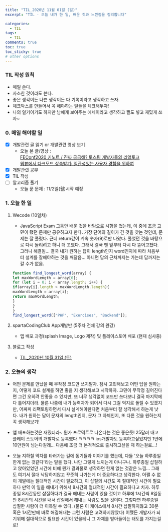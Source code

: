 ```yaml
---
title: "TIL_2020년 11월 01일 (일)"
excerpt: "TIL - 오늘 내가 한 일, 배운 것과 느낀점을 정리합니다"

categories:
  - TIL
tags:
  - TIL
comments: true
toc: true
toc_sticky: true
# other options
---
```


### TIL 작성 원칙

- 매일 쓴다.
- 사소한 것이라도 쓴다.
- 좋은 생각이든 나쁜 생각이든 다 기록이라고 생각하고 쓰자.
- 체크박스를 만들어서 꼭 해야하는 일들을 체크해두자!
- 나의 일기이기도 하지만 남에게 보여주는 에세이라고 생각하고 짤도 넣고 재밌게 쓰자~

### 0. 매일 해야할 일  
- [x] 개발관련 글 읽기 or 개발관련 영상 보기
    - 오늘 본 글/영상 :  
    [FEConf2020 키노트 / 진짜 궁금해? 토스팀 개발자들의 리얼토크](https://youtu.be/oGCAXw8niDc)  
    [웹뷰에서 다크모드 상속받기: 일관성있는 사용자 경험을 위하여](https://youtu.be/ElsZ-v4Ow08)  
- [x] 개발관련 공부
- [x] TIL 작성
- [ ] 알고리즘 풀기
    - 오늘 푼 문제 : 11/2일(월)시작 예정
    
### 1. 오늘 한 일

1. Wecode (10일차)
    - JavaScript Exam
    그동안 배운 것을 바탕으로 시험을 쳤는데,
    이 중에 조금 고민이 됐던 문제만 공유하고자 한다.
    가장 단어의 길이가 긴 것을 찾는 것인데,
    문제는 잘 풀렸다. 근데 return값이 계속 숫자(9)로만 나왔다.
    풀었던 것을 바탕으로 다시 돌리려고 하니 더 꼬였다.
    그래서 결국 맨 앞부터 다시 다 뜯어고쳤다. 그러니 해결됨...
    결국 내가 원하는 답이 length인지 word인지에 따라 처음부터 설계를 잘해야하는 것을 깨달음...
    아니면 답의 근처까지는 가는데 답까지는 갈 수가 없음.
    
    ```javascript
    function find_longest_word(array) {
    let maxWordLength = array[0];
    for (let i = 0; i < array.length; i++) {
    if(array[i].length > maxWordLength.length){
    maxWordLength = array[i];
    return maxWordLength;
    }  
    }
    }  
    find_longest_word(["PHP", "Exercises", "Backend"]);
    ```

2. spartaCodingClub App개발반 (5주차 전체 강의 완강)
    - 앱 배포 과정(splash Image, Logo 제작) 및 플레이스토어 배포 (현재 심사중)
   
3. 블로그 작성
    - [TIL_2020년 10월 31일 (토)](https://hocheoljang.github.io/til/TIL-2020%EB%85%8410%EC%9B%9431%EC%9D%BC)

### 2. 오늘의 생각

- 어떤 문제를 만났을 때 무작정 코드만 쓰지말자.
잠시 고민해보고 어떤 답을 원하는지, 어떻게 코드 설계를 하면 좋을 지 생각해보고 시작하자.
고민이 무작정 길어진다면 그건 오히려 안좋을 수 있지만, 또 너무 생각없이 코드만 쓰다보니
결국 마지막에 다 틀어지더라. 물론 나중에 내가 능력자가 되어서 다시 그걸 억지로 돌릴 수 있겠지만,
어짜피 리팩토링하면서 다시 설계해야한다면 처음부터 잘 생각해서 하는게 낫다.
내가 원하는 답이 문자의 length인지, 문자 그 자체인지, 또 다른 것을 원하는지 꼭 생각해보기!

- 앱 배포하는것은 재밌더라~ 뭔가 프로덕트로 나온다는 것은 좋은듯!
25달러 내고 플레이 스토어의 개발자로 등록했다 ㅋㅋㅋㅋ
ios개발자도 등록하고싶었지만 1년에 10만원이 넘는다길래...
다음에 조금 더 본격적으로 출시하고싶을 때 하는걸로...!

- 오늘 지하철 막차를 타러가는 길에 동기들과 이야기를 했는데,
다들 '오늘 하루종일 한게 없는 것같다'라는 말을 했다.
나만 그렇게 느끼는게 아니구나. 하루종일 삽질하고 앉아있었던 시간에 비해
뭔가 결과물로 생각하면 한게 없는 것같은 느낌...
그래도 여기서 절대 낙담하지않고 꾸준히 나가는게 더 중요하다고 생각한다.
어쩔 수 없이 개발에는 절대적인 시간이 필요하고, 이 삽질의 시간도 꼭 절대적인 시간이 필요하다
만약 이 일을 해내기 위해서 8시간의 절대적인 시간이 필요하다고 치자.
하루종일 8시간동안 삽질하다가 결국 해내는 사람이 있을 것이고
하루에 1시간씩 8일동안 8시간의 시간을 내서 삽질해서 해내는 사람도 있을 것이다.
그렇다면 하루종일 삽질한 사람이 더 이득일 수 있다.
(물론 이 케이스에서 8시간 삽질하지않고 30분 혹은 1시간만에 바로 해결해내는 그런 사람은 고려하지않았다)
어쨌든 개발자가 되기위해 절대적으로 필요한 시간이 있을테니 그 자체를 받아들이는 태도를 가지는걸로!


